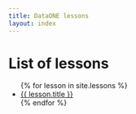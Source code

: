 ```yaml
---
title: DataONE lessons
layout: index
---
```


# List of lessons

<ul>
{% for lesson in site.lessons %}
  <li>
    <a
      href="{{ site.baseurl }}/{{ lesson.url }}"
      title = "{{ lesson.title }}">
        {{ lesson.title }}
      </a>
  </li>
{% endfor %}
</ul>
